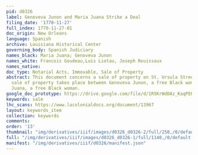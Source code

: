 ```yaml
---
pid: d0326
label: Genoveva Junon and Maria Juana Strike a Deal
filing_date: '1770-11-27'
full_index: 1770-11-27-01
doc_origin: New Orleans
language: Spanish
archive: Louisiana Historical Center
governing_body: Spanish Judiciary
names_black: Maria Juana; Genoveva Junon
names_white: Francois Goudeau,Luis Liotau, Joseph Rouissoux
names_native:
doc_type: Notarial Acts, Immovable, Sale of Property
abstract: This document concerns a sale of property on St. Ursula Street (?).  The
  sale of property takes place between Genoveva Junon, a free Black woman, and Maria
  Juana, a free Black woman.
google_doc_prototype: https://drive.google.com/file/d/1R5KrWdDAz_KaqPEK7yCrmZk4DVY3FLpe/view?usp=drive_link
keywords: sale
lhc_scans: https://www.lacolonialdocs.org/document/13967
layout: keywords_item
collection: keywords
comments:
order: '13'
thumbnail: "img/derivatives/iiif/images/d0326_d0326-2/full/250,/0/default.jpg"
full: "/img/derivatives/iiif/images/d0326_d0326-1/full/1140,/0/default.jpg"
manifest: "/img/derivatives/iiif/d0326/manifest.json"
---
```

